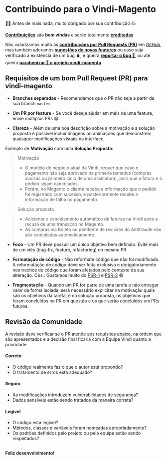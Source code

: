 # Contribuindo para o Vindi-Magento

:clap::grin: Antes de mais nada, muito obrigado por sua contribuição  :thumbsup:

[**Contribuições**](https://github.com/vindi/vindi-magento/projects) são **bem vindas** e serão totalmente [**creditadas**](https://github.com/vindi/vindi-magento/graphs/contributors).

Nós valorizamos muito as [**contribuições por Pull Requests (PR)**](https://github.com/vindi/vindi-magento/pulls) em [GitHub](https://github.com/vindi/vindi-magento), mas também adoramos [**sugestões de novas features**](https://github.com/vindi/vindi-magento/issues/new/choose) ou caso seja verificado a existência de um bug :beetle:, e queira [**reportar o bug :rotating_light:**](https://github.com/vindi/vindi-magento/issues/new/choose), ou até queira [**parabenizar :tada: o projeto vindi-magento**](https://github.com/vindi/vindi-magento/issues/new/choose)

## Requisitos de um bom Pull Request (PR) para vindi-magento

- **Branches separadas** - Recomendamos que o PR não seja a partir da sua branch `master`.

- **Um PR por feature** - Se você deseja ajudar em mais de uma feature, envie múltiplos PRs :grin:.

- **Clareza** - Além de uma boa descrição sobre a motivação e a solução proposta é possível incluir imagens ou animações que demonstrem quaisquer modificações visuais na interface. 

Exemplo de **Motivação** com uma **Solução Proposta**:
> Motivação

> - O modelo de negócio atual da Vindi, requer que caso o pagamento não seja aprovado na primeira tentativa (compras avulsas ou primeiro ciclo de uma assinatura), para que a fatura e o pedido sejam cancelados.
> - Porém, no Magento o cliente recebe a informação que o pedido foi registrado com sucesso, e posteriormente recebe a informação de falha no pagamento.

> Solução proposta

> - Adicionar o cancelamento automático de faturas na Vindi após a recusa de uma transação no Magento.
> - As compras via Boleto ou pendente de revisões do Antifraude não são canceladas automaticamente.

- **Foco** - Um PR deve possuir um único objetivo bem definido. Evite mais de um viés (bug-fix, feature, refactoring) no mesmo PR.

- **Formatação de código** - Não reformate código que não foi modificado. A reformatação de código deve ser feita exclusiva e obrigatoriamente nos trechos de código que foram afetados pelo contexto da sua alteração.
Obs.: Gostamos muito do [PSR-1](https://www.php-fig.org/psr/psr-1/) e [PSR-2](https://www.php-fig.org/psr/psr-2/) :smile:

- **Fragmentação** - Quando um PR for parte de uma tarefa e não entregar valor de forma isolada, será necessário explicitar na motivação quais são os objetivos da tarefa, e na solução proposta, os objetivos que foram concluídos no PR em questão e os que serão concluídos em PRs futuros.


## Revisão da Comunidade

A revisão deve verificar se o PR atende aos requisitos abaixo, na ordem que são apresentados e a decisão final ficaria com a 
Equipe Vindi quanto a prioridade.

#### Correto

- O código realmente faz o que o autor está propondo?
- O tratamento de erros está adequado?

#### Seguro

- As modificações introduzem vulnerabilidades de segurança?
- Dados sensíveis estão sendo tratados da maneira correta?

#### Legível

- O código está legível?
- Métodos, classes e variáveis foram nomeadas apropriadamente?
- Os padrões definidos pelo projeto ou pela equipe estão sendo respeitados?

## 
**Feliz desenvolvimento!**
